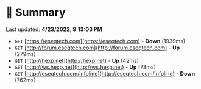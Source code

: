 # 📖 Summary
Last updated: **4/23/2022, 9:13:03 PM**

- `GET` [https://eseqtech.com](https://eseqtech.com) - **Down** (1939ms)
- `GET` [http://forum.eseqtech.com](http://forum.eseqtech.com) - **Up** (279ms)
- `GET` [http://hexp.net](http://hexp.net) - **Up** (42ms)
- `GET` [http://ws.hexp.net](http://ws.hexp.net) - **Up** (73ms)
- `GET` [http://eseqtech.com/infoline](http://eseqtech.com/infoline) - **Down** (762ms)
